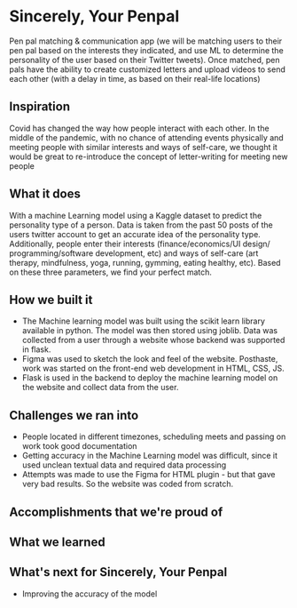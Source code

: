 # Sincerely, Your Penpal
Pen pal matching & communication app (we will be matching users to their pen pal based on the interests they indicated, and use ML to determine the personality of the user based on their Twitter tweets). Once matched, pen pals have the ability to create customized letters and upload videos to send each other (with a delay in time, as based on their real-life locations)

## Inspiration
Covid has changed the way how people interact with each other. In the middle of the pandemic, with no chance of attending events physically and meeting people with similar interests and ways of self-care, we thought it would be great to re-introduce the concept of letter-writing for meeting new people

## What it does
With a machine Learning model using a Kaggle dataset to predict the personality type of a person. Data is taken from the past 50 posts of the users twitter account to get an accurate idea of the personality type. Additionally, people enter their interests (finance/economics/UI design/ programming/software development, etc) and ways of self-care (art therapy, mindfulness, yoga, running, gymming, eating healthy, etc). Based on these three parameters, we find your perfect match.

## How we built it
* The Machine learning model was built using the scikit learn library available in python. The model was then stored using joblib. Data was collected from a user through a website whose backend was supported in flask. 
* Figma was used to sketch the look and feel of the website. Posthaste, work was started on the front-end web development in HTML, CSS, JS.
* Flask is used in the backend to deploy the machine learning model on the website and collect data from the user.

## Challenges we ran into
* People located in different timezones, scheduling meets and passing on work took good documentation
* Getting accuracy in the Machine Learning model was difficult, since it used unclean textual data and required data processing
* Attempts was made to use the Figma for HTML plugin - but that gave very bad results. So the website was coded from scratch.

## Accomplishments that we're proud of


## What we learned




## What's next for Sincerely, Your Penpal
* Improving the accuracy of the model

